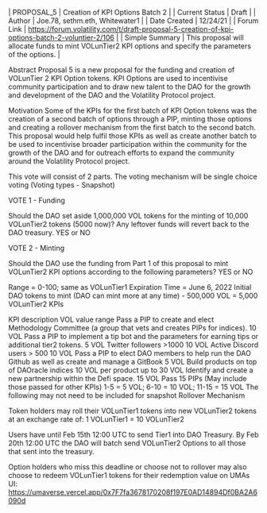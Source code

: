 
| PROPOSAL_5 | Creation of KPI Options Batch 2 |
| Current Status | Draft |
| Author | Joe.78, sethm.eth, Whitewater1 |
| Date Created | 12/24/21 |
| Forum Link | https://forum.volatility.com/t/draft-proposal-5-creation-of-kpi-options-batch-2-voluntier-2/106 |
| Simple Summary | This proposal will allocate funds to mint VOLunTier2 KPI options and specify the parameters of the options. |

Abstract
Proposal 5 is a new proposal for the funding and creation of VOLunTier 2 KPI Option tokens. KPI Options are used to incentivise community participation and to draw new talent to the DAO for the growth and development of the DAO and the Volatility Protocol project.

Motivation
Some of the KPIs for the first batch of KPI Option tokens was the creation of a second batch of options through a PIP, minting those options and creating a rollover mechanism from the first batch to the second batch. This proposal would help fulfil those KPIs as well as create another batch to be used to incentivise broader participation within the community for the growth of the DAO and for outreach efforts to expand the community around the Volatility Protocol project.

This vote will consist of 2 parts. The voting mechanism will be single choice voting (Voting types - Snapshot)

VOTE 1 - Funding

Should the DAO set aside 1,000,000 VOL tokens for the minting of 10,000 VOLunTier2 tokens (5000 now)? Any leftover funds will revert back to the DAO treasury. YES or NO

VOTE 2 - Minting

Should the DAO use the funding from Part 1 of this proposal to mint VOLunTier2 KPI options according to the following parameters? YES or NO

Range = 0-100; same as VOLunTier1
Expiration Time = June 6, 2022
Initial DAO tokens to mint (DAO can mint more at any time) - 500,000 VOL = 5,000 VOLunTier2
KPIs

KPI description	VOL value range
Pass a PIP to create and elect Methodology Committee (a group that vets and creates PIPs for indices).	10 VOL
Pass a PIP to implement a tip bot and the parameters for earning tips or additional tier2 tokens.	5 VOL
Twitter followers >1000	10 VOL
Active Discord users > 500	10 VOL
Pass a PIP to elect DAO members to help run the DAO Github as well as create and manage a GitBook	5 VOL
Build products on top of DAOracle indices	10 VOL per product up to 30 VOL
Identify and create a new partnership within the Defi space.	15 VOL
Pass 15 PIPs (May include those passed for other KPIs)	1-5 = 5 VOL; 6-10 = 10 VOL; 11-15 = 15 VOL
The following may not need to be included for snapshot
Rollover Mechanism

Token holders may roll their VOLunTier1 tokens into new VOLunTier2 tokens at an exchange rate of: 1 VOLunTier1 = 10 VOLunTier2

Users have until Feb 15th 12:00 UTC to send Tier1 into DAO Treasury. By Feb 20th 12:00 UTC the DAO will batch send VOLunTier2 Options to all those that sent into the treasury.

Option holders who miss this deadline or choose not to rollover may also choose to redeem VOLunTier1 tokens for their redemption value on UMAs UI: https://umaverse.vercel.app/0x7F7fa3678170208f197E0AD14894Df0BA2A6090d
